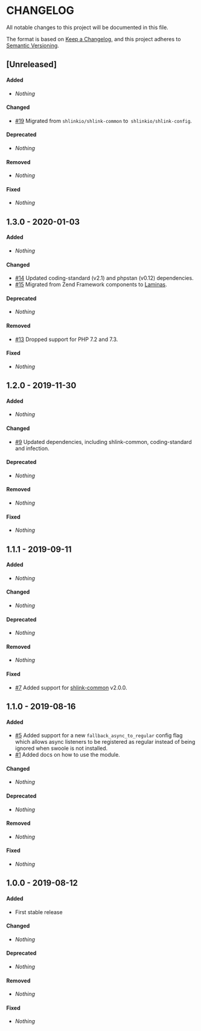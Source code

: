# CHANGELOG

All notable changes to this project will be documented in this file.

The format is based on [Keep a Changelog](https://keepachangelog.com), and this project adheres to [Semantic Versioning](https://semver.org).

## [Unreleased]

#### Added

* *Nothing*

#### Changed

* [#19](https://github.com/shlinkio/shlink-event-dispatcher/issues/19) Migrated from `shlinkio/shlink-common` to` shlinkio/shlink-config`.

#### Deprecated

* *Nothing*

#### Removed

* *Nothing*

#### Fixed

* *Nothing*


## 1.3.0 - 2020-01-03

#### Added

* *Nothing*

#### Changed

* [#14](https://github.com/shlinkio/shlink-event-dispatcher/issues/14) Updated coding-standard (v2.1) and phpstan (v0.12) dependencies.
* [#15](https://github.com/shlinkio/shlink-event-dispatcher/issues/15) Migrated from Zend Framework components to [Laminas](https://getlaminas.org/).

#### Deprecated

* *Nothing*

#### Removed

* [#13](https://github.com/shlinkio/shlink-event-dispatcher/issues/13) Dropped support for PHP 7.2 and 7.3.

#### Fixed

* *Nothing*


## 1.2.0 - 2019-11-30

#### Added

* *Nothing*

#### Changed

* [#9](https://github.com/shlinkio/shlink-event-dispatcher/issues/9) Updated dependencies, including shlink-common, coding-standard and infection.

#### Deprecated

* *Nothing*

#### Removed

* *Nothing*

#### Fixed

* *Nothing*


## 1.1.1 - 2019-09-11

#### Added

* *Nothing*

#### Changed

* *Nothing*

#### Deprecated

* *Nothing*

#### Removed

* *Nothing*

#### Fixed

* [#7](https://github.com/shlinkio/shlink-event-dispatcher/issues/7) Added support for [shlink-common](https://github.com/shlinkio/shlink-common) v2.0.0.


## 1.1.0 - 2019-08-16

#### Added

* [#5](https://github.com/shlinkio/shlink-event-dispatcher/issues/5) Added support for a new `fallback_async_to_regular` config flag which allows async listeners to be registered as regular instead of being ignored when swoole is not installed.
* [#1](https://github.com/shlinkio/shlink-event-dispatcher/issues/1) Added docs on how to use the module.

#### Changed

* *Nothing*

#### Deprecated

* *Nothing*

#### Removed

* *Nothing*

#### Fixed

* *Nothing*


## 1.0.0 - 2019-08-12

#### Added

* First stable release

#### Changed

* *Nothing*

#### Deprecated

* *Nothing*

#### Removed

* *Nothing*

#### Fixed

* *Nothing*
